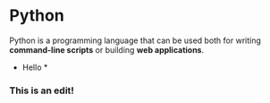 # Python

Python is a programming language that can be used both for writing **command-line scripts** or building **web applications**.


* Hello *
### This is an edit!